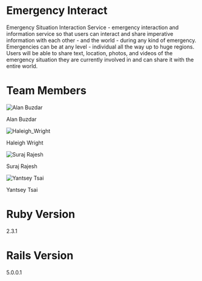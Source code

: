 # Emergency Interact

Emergency Situation Interaction Service - emergency interaction and information service so that users can interact and share imperative information with each other - and the world - during any kind of emergency. Emergencies can be at any level - individual all the way up to huge regions. Users will be able to share text, location, photos, and videos of the emergency situation they are currently involved in and can share it with the entire world.

# Team Members

![Alan Buzdar](https://media.licdn.com/mpr/mpr/shrinknp_400_400/AAEAAQAAAAAAAAWbAAAAJGY5ODkyNzAyLTQyZWMtNDdkZi1hYzJiLTRmY2NlMjM2MmNmMw.jpg)

Alan Buzdar

![Haleigh_Wright](https://cloud.githubusercontent.com/assets/17699601/19064618/43636e10-89c3-11e6-8108-e47bfb959049.jpg)

Haleigh Wright

![Suraj Rajesh](https://media.licdn.com/media/AAEAAQAAAAAAAAfxAAAAJDYzMTRmMDc3LTgzNzctNGJiOC1iZjIzLWQzOTFiZDM1YzdmMw.jpg)

Suraj Rajesh

![Yantsey Tsai](https://media.licdn.com/mpr/mpr/shrinknp_400_400/AAEAAQAAAAAAAAVJAAAAJGE4NTVkOTE2LTM2YzctNDI5OC1iZjFiLWRlMDZjNDA5YTM0Mg.jpg)

Yantsey Tsai

# Ruby Version
2.3.1

# Rails Version
5.0.0.1
